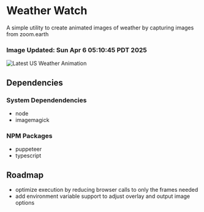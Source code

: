 # Weather Watch

A simple utility to create animated images of weather by capturing images from zoom.earth

### Image Updated: Sun Apr  6 05:10:45 PDT 2025

![Latest US Weather Animation](animations/2025-04-06.webp)

## Dependencies
### System Dependendencies
* node
* imagemagick
### NPM Packages
* puppeteer
* typescript

## Roadmap
* optimize execution by reducing browser calls to only the frames needed
* add environment variable support to adjust overlay and output image options
